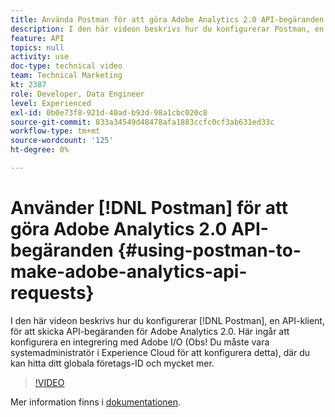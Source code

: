 ```yaml
---
title: Använda Postman för att göra Adobe Analytics 2.0 API-begäranden
description: I den här videon beskrivs hur du konfigurerar Postman, en API-klient, för att skicka API-begäranden för Adobe Analytics 2.0. Här ingår att konfigurera en integrering med Adobe I/O (NOTE - du måste vara systemadministratör i Experience Cloud för att konfigurera detta), där du kan hitta ditt globala företags-ID och mycket mer.
feature: API
topics: null
activity: use
doc-type: technical video
team: Technical Marketing
kt: 2387
role: Developer, Data Engineer
level: Experienced
exl-id: 0b0e73f8-921d-40ad-b93d-98a1cbc020c8
source-git-commit: 833a34549d48478afa1883ccfc0cf3ab631ed33c
workflow-type: tm+mt
source-wordcount: '125'
ht-degree: 0%

---
```


# Använder [!DNL Postman] för att göra Adobe Analytics 2.0 API-begäranden {#using-postman-to-make-adobe-analytics-api-requests}

I den här videon beskrivs hur du konfigurerar [!DNL Postman], en API-klient, för att skicka API-begäranden för Adobe Analytics 2.0. Här ingår att konfigurera en integrering med Adobe I/O (Obs! Du måste vara systemadministratör i Experience Cloud för att konfigurera detta), där du kan hitta ditt globala företags-ID och mycket mer.

>[!VIDEO](https://video.tv.adobe.com/v/25889/?quality=12&learn=on)

Mer information finns i [dokumentationen](https://developer.adobe.com/analytics-apis/docs/2.0/guides/use-cases/postman/).
